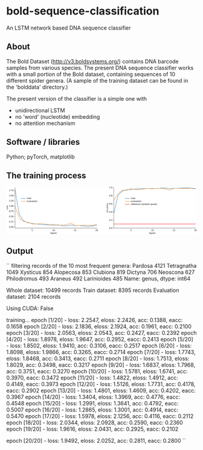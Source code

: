 # bold-sequence-classification

An LSTM network based DNA sequence classifier

## About

The Bold Dataset (http://v3.boldsystems.org/) contains DNA barcode samples from various species.
The present DNA sequence classifier works with a small portion of the Bold dataset, containing sequences of
10 different spider genera. (A sample of the training dataset can be found in the 'bolddata' directory.)

The present version of the classifier is a simple one with
- unidirectional LSTM
- no 'word' (nucleotide) embedding
- no attention mechanism

## Software / libraries

Python; pyTorch, matplotlib

## The training process

![training](https://github.com/peterszabo77/bold-sequence-classification/blob/master/images/training.png)

## Output

``
filtering records of the 10 most frequent genera:
Pardosa        4121
Tetragnatha    1049
Xysticus        854
Alopecosa       853
Clubiona        819
Dictyna         706
Neoscona        627
Philodromus     493
Araneus         492
Larinioides     485
Name: genus, dtype: int64

Whole dataset: 10499 records
Train dataset: 8395 records
Evaluation dataset: 2104 records

Using CUDA: False

training...
epoch [1/20] - loss: 2.2547, eloss: 2.2426, acc: 0.1388, eacc: 0.1658
epoch [2/20] - loss: 2.1836, eloss: 2.1924, acc: 0.1961, eacc: 0.2100
epoch [3/20] - loss: 2.0563, eloss: 2.0543, acc: 0.2427, eacc: 0.2392
epoch [4/20] - loss: 1.8978, eloss: 1.9647, acc: 0.2952, eacc: 0.2413
epoch [5/20] - loss: 1.8502, eloss: 1.9410, acc: 0.3106, eacc: 0.2517
epoch [6/20] - loss: 1.8098, eloss: 1.9866, acc: 0.3265, eacc: 0.2714
epoch [7/20] - loss: 1.7743, eloss: 1.8468, acc: 0.3413, eacc: 0.2711
epoch [8/20] - loss: 1.7513, eloss: 1.8029, acc: 0.3498, eacc: 0.3217
epoch [9/20] - loss: 1.6837, eloss: 1.7968, acc: 0.3751, eacc: 0.3270
epoch [10/20] - loss: 1.5781, eloss: 1.6741, acc: 0.3970, eacc: 0.3472
epoch [11/20] - loss: 1.4822, eloss: 1.4912, acc: 0.4149, eacc: 0.3973
epoch [12/20] - loss: 1.5126, eloss: 1.7731, acc: 0.4178, eacc: 0.2902
epoch [13/20] - loss: 1.4801, eloss: 1.4609, acc: 0.4202, eacc: 0.3967
epoch [14/20] - loss: 1.3404, eloss: 1.3969, acc: 0.4776, eacc: 0.4548
epoch [15/20] - loss: 1.2991, eloss: 1.3641, acc: 0.4792, eacc: 0.5007
epoch [16/20] - loss: 1.2865, eloss: 1.3001, acc: 0.4914, eacc: 0.5470
epoch [17/20] - loss: 1.5978, eloss: 2.1256, acc: 0.4116, eacc: 0.2112
epoch [18/20] - loss: 2.0344, eloss: 2.0928, acc: 0.2590, eacc: 0.2360
epoch [19/20] - loss: 1.9616, eloss: 2.0431, acc: 0.2925, eacc: 0.2102

epoch [20/20] - loss: 1.9492, eloss: 2.0252, acc: 0.2811, eacc: 0.2800
``
